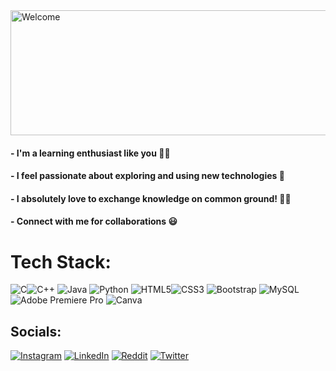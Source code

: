 <img src="cc.gif" alt="Welcome" width="600" height="200" >

#### - I'm a learning enthusiast like you 🤝🧠
#### - I feel passionate about exploring and using new technologies 🧬
#### - I absolutely love to exchange knowledge on common ground! 👐🏽 
#### - Connect with me for collaborations 😃

# Tech Stack:
![C](https://img.shields.io/badge/c-%2300599C.svg?style=for-the-badge&logo=c&logoColor=white)![C++](https://img.shields.io/badge/c++-%2300599C.svg?style=for-the-badge&logo=c%2B%2B&logoColor=white) ![Java](https://img.shields.io/badge/java-%23ED8B00.svg?style=for-the-badge&logo=java&logoColor=white) ![Python](https://img.shields.io/badge/python-3670A0?style=for-the-badge&logo=python&logoColor=ffdd54) ![HTML5](https://img.shields.io/badge/html5-%23E34F26.svg?style=for-the-badge&logo=html5&logoColor=white)![CSS3](https://img.shields.io/badge/css3-%231572B6.svg?style=for-the-badge&logo=css3&logoColor=white) 
![Bootstrap](https://img.shields.io/badge/bootstrap-%23563D7C.svg?style=for-the-badge&logo=bootstrap&logoColor=white) ![MySQL](https://img.shields.io/badge/mysql-%2300f.svg?style=for-the-badge&logo=mysql&logoColor=white) ![Adobe Premiere Pro](https://img.shields.io/badge/Adobe%20Premiere%20Pro-9999FF.svg?style=for-the-badge&logo=Adobe%20Premiere%20Pro&logoColor=white) ![Canva](https://img.shields.io/badge/Canva-%2300C4CC.svg?style=for-the-badge&logo=Canva&logoColor=white)
## Socials:
[![Instagram](https://img.shields.io/badge/Instagram-%23E4405F.svg?logo=Instagram&logoColor=white)](https://www.instagram.com/syedlaraibmehdi/) [![LinkedIn](https://img.shields.io/badge/LinkedIn-%230077B5.svg?logo=linkedin&logoColor=white)](https://www.linkedin.com/in/syed-laraib-mehdi-3b23a1179/) [![Reddit](https://img.shields.io/badge/Reddit-%23FF4500.svg?logo=Reddit&logoColor=white)](https://www.reddit.com/user/Lobreh) [![Twitter](https://img.shields.io/badge/Twitter-%231DA1F2.svg?logo=Twitter&logoColor=white)](https://twitter.com/SLaraibMehdi) 






